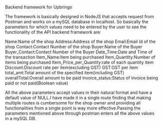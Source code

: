 Backend framework for Upbringo

The framework is basically designed in NodeJS that accepts request from Postman and works on a mySQL database in localhost.
So basically the parameters for which values need to be entered by the user to see the functionality of the API backend framework are:

Name:Name of the shop
Address:Address of the shop
Email:Email Id of the shop
Contact:Contact Number of the shop
Buyer:Name of the Buyer
Buyer_Contact:Contact Number of the Buyer
Date_Time:Date and Time of the transaction
Item_Name:Item being purchased
Item_Quantity:Number of items being purchased
Item_Price_per_Quantity:rate of each quantity item
Discount:Discount rate per item(excluding GST)
GST:GST per item
total_amt:Total amount of the specified item(including GST)
overallTotal:Overall amount to be paid
invoice_status:Status of invoice being paid or not paid(Boolean value)

All the above parameters accept values in their natural format and have a default value of NULL.I have made it in a single route finding that making multiple routes is cumbersome for the shop owner and providing all functionalities from a single point is way more effective.Passing the parameters mentioned above through postman enters all the above values in a mySQL DB.

